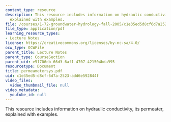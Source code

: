 ```yaml
---
content_type: resource
description: This resource includes information on hydraulic conductivity, its permeater,
  explained with examples.
file: /courses/1-72-groundwater-hydrology-fall-2005/c1e35ed5d8cf6d7a2523add6e592844f_permeametersys.pdf
file_type: application/pdf
learning_resource_types:
- Lecture Notes
license: https://creativecommons.org/licenses/by-nc-sa/4.0/
ocw_type: OCWFile
parent_title: Lecture Notes
parent_type: CourseSection
parent_uid: e51706db-66d3-6af1-4707-421504bda995
resourcetype: Document
title: permeametersys.pdf
uid: c1e35ed5-d8cf-6d7a-2523-add6e592844f
video_files:
  video_thumbnail_file: null
video_metadata:
  youtube_id: null
---
```

This resource includes information on hydraulic conductivity, its permeater, explained with examples.